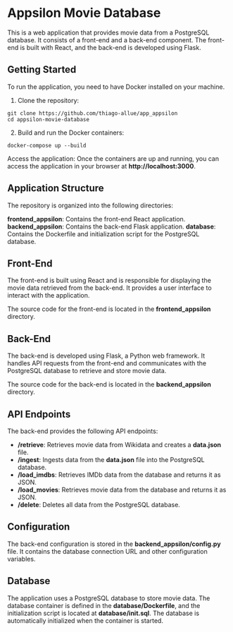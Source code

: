# Appsilon Movie Database

This is a web application that provides movie data from a PostgreSQL database. It consists of a front-end and a back-end component. The front-end is built with React, and the back-end is developed using Flask.

## Getting Started

To run the application, you need to have Docker installed on your machine.

1. Clone the repository:

```shell
git clone https://github.com/thiago-allue/app_appsilon
cd appsilon-movie-database
```

2. Build and run the Docker containers:
```shell
docker-compose up --build
```

Access the application:
Once the containers are up and running, you can access the application in your browser at **http://localhost:3000**.

## Application Structure
The repository is organized into the following directories:

**frontend_appsilon**: Contains the front-end React application.
**backend_appsilon**: Contains the back-end Flask application.
**database**: Contains the Dockerfile and initialization script for the PostgreSQL database.

## Front-End
The front-end is built using React and is responsible for displaying the movie data retrieved from the back-end. It provides a user interface to interact with the application.

The source code for the front-end is located in the **frontend_appsilon** directory.

## Back-End
The back-end is developed using Flask, a Python web framework. It handles API requests from the front-end and communicates with the PostgreSQL database to retrieve and store movie data.

The source code for the back-end is located in the **backend_appsilon** directory.

## API Endpoints
The back-end provides the following API endpoints:

- **/retrieve**: Retrieves movie data from Wikidata and creates a **data.json** file.
- **/ingest**: Ingests data from the **data.json** file into the PostgreSQL database.
- **/load_imdbs**: Retrieves IMDb data from the database and returns it as JSON.
- **/load_movies**: Retrieves movie data from the database and returns it as JSON.
- **/delete**: Deletes all data from the PostgreSQL database.
 
## Configuration
The back-end configuration is stored in the **backend_appsilon/config.py** file. It contains the database connection URL and other configuration variables.

## Database
The application uses a PostgreSQL database to store movie data. The database container is defined in the **database/Dockerfile**, and the initialization script is located at **database/init.sql**. The database is automatically initialized when the container is started.
